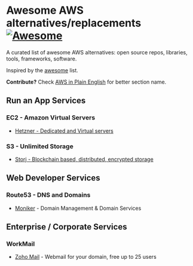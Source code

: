# Awesome AWS alternatives/replacements [![Awesome](https://cdn.rawgit.com/sindresorhus/awesome/d7305f38d29fed78fa85652e3a63e154dd8e8829/media/badge.svg)](https://github.com/sindresorhus/awesome)

A curated list of awesome AWS alternatives: open source repos, libraries, tools, frameworks, software. 

Inspired by the [awesome](https://github.com/sindresorhus/awesome) list.

**Contribute?** Check [AWS in Plain English](https://www.expeditedssl.com/aws-in-plain-english) for better section name.

## Run an App Services

### EC2 - Amazon Virtual Servers

* [Hetzner - Dedicated and Virtual servers](https://hetzner.de)

### S3 - Unlimited Storage

* [Storj - Blockchain based, distributed, encrypted storage](https://storj.io/)

## Web Developer Services

### Route53 - DNS and Domains

* [Moniker](https://www.moniker.com/) - Domain Management & Domain Services

## Enterprise / Corporate Services

### WorkMail

* [Zoho Mail](https://www.zoho.com/mail/) - Webmail for your domain, free up to 25 users
